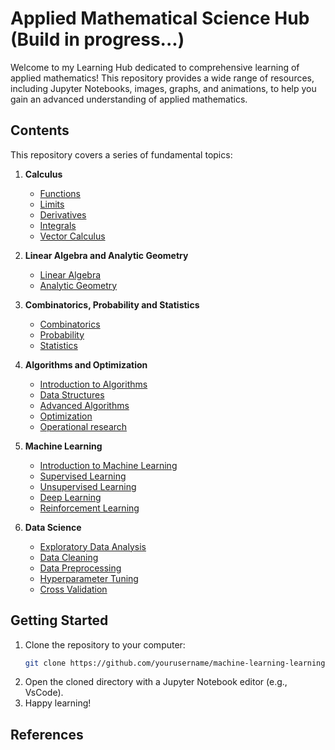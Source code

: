 # Applied Mathematical Science Hub (Build in progress...)

Welcome to my Learning Hub dedicated to comprehensive learning of applied mathematics! This repository provides a wide range of resources, including Jupyter Notebooks, images, graphs, and animations, to help you gain an advanced understanding of applied mathematics.

## Contents

This repository covers a series of fundamental topics:

1. **Calculus**
   - [Functions](https://github.com/lorenzo-arcioni/Applied_Mathematics_Hub/blob/main/Calculus/Functions.ipynb)
   - [Limits](https://github.com/lorenzo-arcioni/Applied_Mathematics_Hub/blob/main/Calculus/Limits.ipynb)
   - [Derivatives](notebook_link)
   - [Integrals](notebook_link)
   - [Vector Calculus](notebook_link)

2. **Linear Algebra and Analytic Geometry**
   - [Linear Algebra](https://github.com/lorenzo-arcioni/Applied_Mathematics_Hub/blob/main/Linear%20Algebra/linear_algebra.ipynb)
   - [Analytic Geometry](notebook_link)

3. **Combinatorics, Probability and Statistics**
   - [Combinatorics]()
   - [Probability](notebook_link)
   - [Statistics](notebook_link)

4. **Algorithms and Optimization**
   - [Introduction to Algorithms](notebook_link)
   - [Data Structures]()
   - [Advanced Algorithms](notebook_link)
   - [Optimization](notebook_link)
   - [Operational research]()

5. **Machine Learning**
   - [Introduction to Machine Learning](notebook_link)
   - [Supervised Learning](notebook_link)
   - [Unsupervised Learning](notebook_link)
   - [Deep Learning](notebook_link)
   - [Reinforcement Learning](notebook_link)

6. **Data Science**
   - [Exploratory Data Analysis](notebook_link)
   - [Data Cleaning](notebook_link)
   - [Data Preprocessing](notebook_link)
   - [Hyperparameter Tuning](notebook_link)
   - [Cross Validation](notebook_link)

## Getting Started

1. Clone the repository to your computer:
   ```bash
   git clone https://github.com/yourusername/machine-learning-learning-hub.git
   ```
2. Open the cloned directory with a Jupyter Notebook editor (e.g., VsCode).
3. Happy learning!

## References
